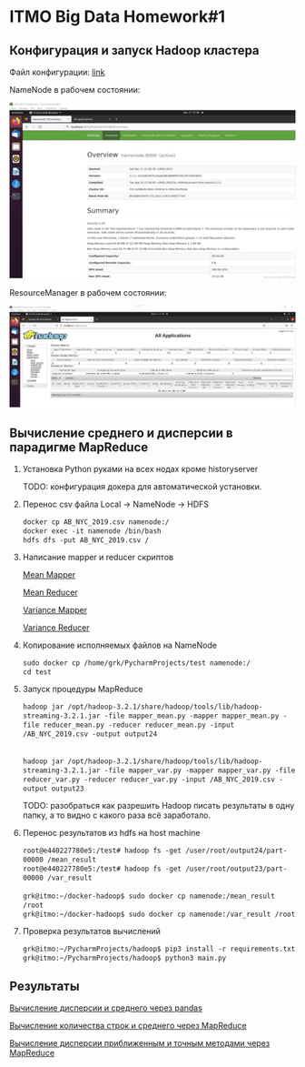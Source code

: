 # ITMO Big Data Homework#1
## Конфигурация и запуск Hadoop кластера
Файл конфигурации: [link](docker-compose.yml)

NameNode в рабочем состоянии:

![Namenode](screenshots/namenode.jpg?raw=true "Namenode")

ResourceManager в рабочем состоянии:

![NameNode](screenshots/resourcemanager.jpg?raw=true "Namenode")

## Вычисление среднего и дисперсии в парадигме MapReduce

1. Установка Python руками на всех нодах кроме historyserver 

    TODO: конфигурация докера для автоматической установки.
2. Перенос csv файла Local -> NameNode -> HDFS

    ```
    docker cp AB_NYC_2019.csv namenode:/
    docker exec -it namenode /bin/bash
    hdfs dfs -put AB_NYC_2019.csv /
    ```
3. Написание mapper и reducer скриптов

    [Mean Mapper](mapper_mean.py)
    
    [Mean Reducer](reducer_mean.py)
    
    [Variance Mapper](mapper_mean.py)
    
    [Variance Reducer](reducer_mean.py)

4. Копирование исполняемых файлов на NameNode

    ```
    sudo docker cp /home/grk/PycharmProjects/test namenode:/
    cd test
    ```

5. Запуск процедуры MapReduce
    ```
    hadoop jar /opt/hadoop-3.2.1/share/hadoop/tools/lib/hadoop-streaming-3.2.1.jar -file mapper_mean.py -mapper mapper_mean.py -file reducer_mean.py -reducer reducer_mean.py -input /AB_NYC_2019.csv -output output24


    hadoop jar /opt/hadoop-3.2.1/share/hadoop/tools/lib/hadoop-streaming-3.2.1.jar -file mapper_var.py -mapper mapper_var.py -file reducer_var.py -reducer reducer_var.py -input /AB_NYC_2019.csv -output output23
    ```
    TODO: разобраться как разрешить Hadoop писать результаты в одну папку, а то видно с какого раза всё заработало.

6. Перенос результатов из hdfs на host machine

    ```
    root@e440227780e5:/test# hadoop fs -get /user/root/output24/part-00000 /mean_result
    root@e440227780e5:/test# hadoop fs -get /user/root/output23/part-00000 /var_result

    grk@itmo:~/docker-hadoop$ sudo docker cp namenode:/mean_result /root
    grk@itmo:~/docker-hadoop$ sudo docker cp namenode:/var_result /root
    ```
7. Проверка результатов вычислений
    ```
    grk@itmo:~/PycharmProjects/hadoop$ pip3 install -r requirements.txt
    grk@itmo:~/PycharmProjects/hadoop$ python3 main.py
    ```
## Результаты
[Вычисление дисперсии и среднего через pandas](results_pandas)

[Вычисление количества строк и среднего через MapReduce](mean_result)

[Вычисление дисперсии приближенным и точным методами через MapReduce](var_result) 